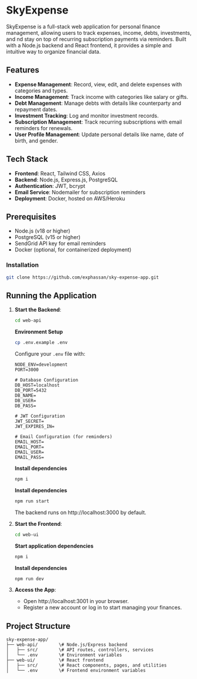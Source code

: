 # **SkyExpense**

SkyExpense is a full-stack web application for personal finance management, allowing users to track expenses, income, debts, investments, and nd stay on top of recurring subscription payments via reminders. Built with a Node.js backend and React frontend, it provides a simple and intuitive way to organize financial data.

## **Features**

* **Expense Management**: Record, view, edit, and delete expenses with categories and types.
* **Income Management**: Track income with categories like salary or gifts.
* **Debt Management**: Manage debts with details like counterparty and repayment dates.
* **Investment Tracking**: Log and monitor investment records.
* **Subscription Management**: Track recurring subscriptions with email reminders for renewals.
* **User Profile Management**: Update personal details like name, date of birth, and gender.

## **Tech Stack**

* **Frontend**: React, Tailwind CSS, Axios
* **Backend**: Node.js, Express.js, PostgreSQL
* **Authentication**: JWT, bcrypt
* **Email Service**: Nodemailer for subscription reminders
* **Deployment**: Docker, hosted on AWS/Heroku

## **Prerequisites**

* Node.js (v18 or higher)
* PostgreSQL (v15 or higher)
* SendGrid API key for email reminders
* Docker (optional, for containerized deployment)

### Installation

   ```bash
   git clone https://github.com/exphassan/sky-expense-app.git
   ```

## **Running the Application**

1. **Start the Backend**:
   ```bash
   cd web-api
   ```
   **Environment Setup**
   ```bash
   cp .env.example .env
   ```

   Configure your `.env` file with:
   ```env
   NODE_ENV=development
   PORT=3000
   
   # Database Configuration
   DB_HOST=localhost
   DB_PORT=5432
   DB_NAME=
   DB_USER=
   DB_PASS=
   
   # JWT Configuration
   JWT_SECRET=
   JWT_EXPIRES_IN=
   
   # Email Configuration (for reminders)
   EMAIL_HOST=
   EMAIL_PORT=
   EMAIL_USER=
   EMAIL_PASS=
   ```
   **Install dependencies**
   ```bash
   npm i
   ```
   **Install dependencies**
   ```bash
   npm run start
   ```
   The backend runs on http://localhost:3000 by default.

2. **Start the Frontend**:
   ```bash
   cd web-ui
   ```
   **Start application dependencies**
   ```bash
   npm i
   ```
   **Install dependencies**
   ```bash
   npm run dev
   ```
3. **Access the App**:
   * Open http://localhost:3001 in your browser.
   * Register a new account or log in to start managing your finances.


## **Project Structure**

```
sky-expense-app/  
├── web-api/        \# Node.js/Express backend  
│   ├── src/        \# API routes, controllers, services  
│   └── .env        \# Environment variables  
├── web-ui/         \# React frontend  
│   ├── src/        \# React components, pages, and utilities  
│   └── .env        \# Frontend environment variables
```